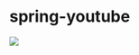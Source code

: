 # spring-youtube
![](http://3.bp.blogspot.com/-4gRRTgpNP_E/Ux8OSbhz8LI/AAAAAAAAAio/NKNRRh3eKp4/s1600/printapp.jpg)
